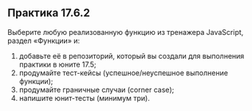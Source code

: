 Практика 17.6.2
----------------
Выберите любую реализованную функцию из тренажера JavaScript, раздел «Функции» и:

1. добавьте её в репозиторий, который вы создали для выполнения практики в юните 17.5;
2. продумайте тест-кейсы (успешное/неуспешное выполнение функции);
3. продумайте граничные случаи (corner case); 
4. напишите юнит-тесты (минимум три).